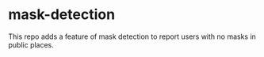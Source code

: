 # mask-detection
This repo adds a feature of mask detection to report users with no masks in public places.
